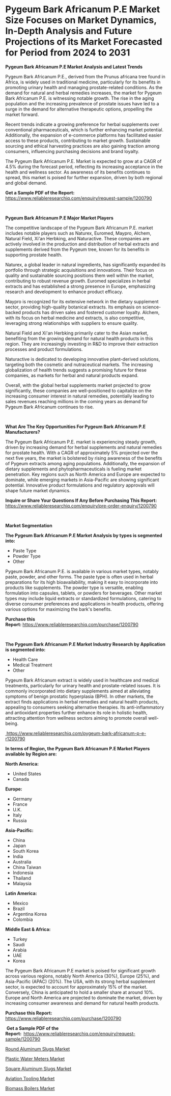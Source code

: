 <p><h1>Pygeum Bark Africanum P.E Market Size Focuses on Market Dynamics, In-Depth Analysis and Future Projections of its Market Forecasted for Period from 2024 to 2031</h1></p><p><strong>Pygeum Bark Africanum P.E Market Analysis and Latest Trends</strong></p>
<p><p>Pygeum Bark Africanum P.E., derived from the Prunus africana tree found in Africa, is widely used in traditional medicine, particularly for its benefits in promoting urinary health and managing prostate-related conditions. As the demand for natural and herbal remedies increases, the market for Pygeum Bark Africanum P.E. is witnessing notable growth. The rise in the aging population and the increasing prevalence of prostate issues have led to a surge in the demand for alternative therapeutic options, propelling the market forward.</p><p>Recent trends indicate a growing preference for herbal supplements over conventional pharmaceuticals, which is further enhancing market potential. Additionally, the expansion of e-commerce platforms has facilitated easier access to these products, contributing to market growth. Sustainable sourcing and ethical harvesting practices are also gaining traction among consumers, influencing purchasing decisions and brand loyalty.</p><p>The Pygeum Bark Africanum P.E. Market is expected to grow at a CAGR of 4.5% during the forecast period, reflecting its increasing acceptance in the health and wellness sector. As awareness of its benefits continues to spread, this market is poised for further expansion, driven by both regional and global demand.</p></p>
<p><strong>Get a Sample PDF of the Report:&nbsp;</strong> <a href="https://www.reliableresearchiq.com/enquiry/request-sample/1200790">https://www.reliableresearchiq.com/enquiry/request-sample/1200790</a></p>
<p>&nbsp;</p>
<p><strong>Pygeum Bark Africanum P.E Major Market Players</strong></p>
<p><p>The competitive landscape of the Pygeum Bark Africanum P.E. market includes notable players such as Naturex, Euromed, Maypro, Alchem, Natural Field, Xi'an Herbking, and Naturactive. These companies are actively involved in the production and distribution of herbal extracts and supplements derived from the Pygeum tree, known for its benefits in supporting prostate health.</p><p>Naturex, a global leader in natural ingredients, has significantly expanded its portfolio through strategic acquisitions and innovations. Their focus on quality and sustainable sourcing positions them well within the market, contributing to robust revenue growth. Euromed specializes in herbal extracts and has established a strong presence in Europe, emphasizing research and development to enhance product efficacy.</p><p>Maypro is recognized for its extensive network in the dietary supplement sector, providing high-quality botanical extracts. Its emphasis on science-backed products has driven sales and fostered customer loyalty. Alchem, with its focus on herbal medicine and extracts, is also competitive, leveraging strong relationships with suppliers to ensure quality.</p><p>Natural Field and Xi'an Herbking primarily cater to the Asian market, benefiting from the growing demand for natural health products in this region. They are increasingly investing in R&D to improve their extraction processes and product formulations.</p><p>Naturactive is dedicated to developing innovative plant-derived solutions, targeting both the cosmetic and nutraceutical markets. The increasing globalization of health trends suggests a promising future for these companies, as markets for herbal and natural products expand.</p><p>Overall, with the global herbal supplements market projected to grow significantly, these companies are well-positioned to capitalize on the increasing consumer interest in natural remedies, potentially leading to sales revenues reaching millions in the coming years as demand for Pygeum Bark Africanum continues to rise.</p></p>
<p>&nbsp;</p>
<p><strong>What Are The Key Opportunities For Pygeum Bark Africanum P.E Manufacturers?</strong></p>
<p><p>The Pygeum Bark Africanum P.E. market is experiencing steady growth, driven by increasing demand for herbal supplements and natural remedies for prostate health. With a CAGR of approximately 5% projected over the next five years, the market is bolstered by rising awareness of the benefits of Pygeum extracts among aging populations. Additionally, the expansion of dietary supplements and phytopharmaceuticals is fueling market penetration. Key regions such as North America and Europe are expected to dominate, while emerging markets in Asia-Pacific are showing significant potential. Innovative product formulations and regulatory approvals will shape future market dynamics.</p></p>
<p><strong>Inquire or Share Your Questions If Any Before Purchasing This Report:</strong> <a href="https://www.reliableresearchiq.com/enquiry/pre-order-enquiry/1200790">https://www.reliableresearchiq.com/enquiry/pre-order-enquiry/1200790</a></p>
<p>&nbsp;</p>
<p><strong>Market Segmentation</strong></p>
<p><strong>The Pygeum Bark Africanum P.E Market Analysis by types is segmented into:</strong></p>
<p><ul><li>Paste Type</li><li>Powder Type</li><li>Other</li></ul></p>
<p><p>Pygeum Bark Africanum P.E. is available in various market types, notably paste, powder, and other forms. The paste type is often used in herbal preparations for its high bioavailability, making it easy to incorporate into products like supplements. The powder type is versatile, enabling formulation into capsules, tablets, or powders for beverages. Other market types may include liquid extracts or standardized formulations, catering to diverse consumer preferences and applications in health products, offering various options for maximizing the bark's benefits.</p></p>
<p><strong>Purchase this Report:&nbsp;</strong><a href="https://www.reliableresearchiq.com/purchase/1200790">https://www.reliableresearchiq.com/purchase/1200790</a></p>
<p>&nbsp;</p>
<p><strong>The Pygeum Bark Africanum P.E Market Industry Research by Application is segmented into:</strong></p>
<p><ul><li>Health Care</li><li>Medical Treatment</li><li>Other</li></ul></p>
<p><p>Pygeum Bark Africanum extract is widely used in healthcare and medical treatments, particularly for urinary health and prostate-related issues. It is commonly incorporated into dietary supplements aimed at alleviating symptoms of benign prostatic hyperplasia (BPH). In other markets, the extract finds applications in herbal remedies and natural health products, appealing to consumers seeking alternative therapies. Its anti-inflammatory and antioxidant properties further enhance its role in holistic health, attracting attention from wellness sectors aiming to promote overall well-being.</p></p>
<p><a href="https://www.reliableresearchiq.com/pygeum-bark-africanum-p-e-r1200790">&nbsp;https://www.reliableresearchiq.com/pygeum-bark-africanum-p-e-r1200790</a></p>
<p><strong>In terms of Region, the Pygeum Bark Africanum P.E Market Players available by Region are:</strong></p>
<p>
    <p> <strong> North America: </strong>
        <ul>
            <li>United States</li>
            <li>Canada</li>
        </ul>
        </p> 
    <p> <strong> Europe: </strong>
        <ul>
            <li>Germany</li>
            <li>France</li>
            <li>U.K.</li>
            <li>Italy</li>
            <li>Russia</li>
        </ul>
        </p> 
    <p> <strong> Asia-Pacific: </strong>
        <ul>
            <li>China</li>
            <li>Japan</li>
            <li>South Korea</li>
            <li>India</li>
            <li>Australia</li>
            <li>China Taiwan</li>
            <li>Indonesia</li>
            <li>Thailand</li>
            <li>Malaysia</li>
        </ul>
        </p> 
    <p> <strong> Latin America: </strong>
        <ul>
            <li>Mexico</li>
            <li>Brazil</li>
            <li>Argentina Korea</li>
            <li>Colombia</li>
        </ul>
        </p> 
    <p> <strong> Middle East & Africa: </strong>
        <ul>
            <li>Turkey</li>
            <li>Saudi</li>
            <li>Arabia</li>
            <li>UAE</li>
            <li>Korea</li>
        </ul>
    </p>
    </p>
<p><p>The Pygeum Bark Africanum P.E market is poised for significant growth across various regions, notably North America (30%), Europe (25%), and Asia-Pacific (APAC) (20%). The USA, with its strong herbal supplement sector, is expected to account for approximately 15% of the market. Conversely, China is anticipated to hold a smaller share at around 10%. Europe and North America are projected to dominate the market, driven by increasing consumer awareness and demand for natural health products.</p></p>
<p><strong>Purchase this Report: </strong><a href="https://www.reliableresearchiq.com/purchase/1200790">https://www.reliableresearchiq.com/purchase/1200790</a></p>
<p>&nbsp;<strong>Get a Sample PDF of the Report:&nbsp;&nbsp;</strong><a href="https://www.reliableresearchiq.com/enquiry/request-sample/1200790">https://www.reliableresearchiq.com/enquiry/request-sample/1200790</a></p>
<p><strong></strong></p>
<p><p><a href="https://issuu.com/reportprime-2/docs/round-aluminum-slugs-market-size-20_2e0ae01df4a414">Round Aluminum Slugs Market</a></p><p><a href="https://www.linkedin.com/pulse/what-current-future-prospects-plastic-water-meters-market-analysis-b6fje?trackingId=zLlPucvaQ8mmYrsOR6HiIw%3D%3D">Plastic Water Meters Market</a></p><p><a href="https://issuu.com/reportprime-2/docs/square-aluminum-slugs-market-size-2_c69a26e0f690c6">Square Aluminum Slugs Market</a></p><p><a href="https://www.linkedin.com/pulse/aviation-tooling-market-size-share-trends-analysis-report-end-hayae?trackingId=sBgEO%2FPlTjSAN5Avtxx9dg%3D%3D">Aviation Tooling Market</a></p><p><a href="https://www.linkedin.com/pulse/biomass-boilers-market-global-regional-analysis-focus-region-fr9se?trackingId=PPPVivjISY%2BwxEe4QhPByg%3D%3D">Biomass Boilers Market</a></p></p>